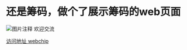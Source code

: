 # 还是筹码，做个了展示筹码的web页面

![图片注释](http://storage-uqer.datayes.com/5872fe0789e3ba004aefdf81/ef288488-9107-11eb-b4ef-0242ac140003)
欢迎交流

[访问地址 webchip](http://182.43.174.89:5000/)
